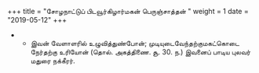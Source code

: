 ﻿+++
title = "சோழநாட்டுப் பிடவூர்கிழார்மகன் பெருஞ்சாத்தன்  "
weight = 1
date = "2019-05-12"
+++


- -  இவன் வேளாளரில் உழுவித்துண்போன்; முடியுடைவேந்தற்குமகட்கொடை நேர்தற்கு உரியோன் (தொல். அகத்திணை. சூ. 30. ந.)  இவனைப் பாடிய புலவர் மதுரை நக்கீரர். 
